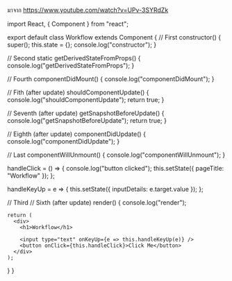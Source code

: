 มาจาก
https://www.youtube.com/watch?v=UPv-3SYRdZk



import React, { Component } from "react";

export default class Workflow extends Component {
  // First
  constructor() {
    super();
    this.state = {};
    console.log("constructor");
  }

  // Second
  static getDerivedStateFromProps() {
    console.log("getDerivedStateFromProps");
  }

  // Fourth
  componentDidMount() {
    console.log("componentDidMount");
  }

  // Fith (after update)
  shouldComponentUpdate() {
    console.log("shouldComponentUpdate");
    return true;
  }

  // Seventh (after update)
  getSnapshotBeforeUpdate() {
    console.log("getSnapshotBeforeUpdate");
    return true;
  }

  // Eighth (after update)
  componentDidUpdate() {
    console.log("componentDidUpdate");
  }

  // Last
  componentWillUnmount() {
    console.log("componentWillUnmount");
  }

  handleClick = () => {
    console.log("button clicked");
    this.setState({ pageTitle: "Workflow" });
  };

  handleKeyUp = e => {
    this.setState({ inputDetails: e.target.value });
  };

  // Third
  // Sixth (after update)
  render() {
    console.log("render");

    return (
      <div>
        <h1>Workflow</h1>

        <input type="text" onKeyUp={e => this.handleKeyUp(e)} />
        <button onClick={this.handleClick}>Click Me</button>
      </div>
    );
  }
}














